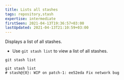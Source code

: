 ```yaml
---
title: Lists all stashes
tags: repository,stash
expertise: intermediate
firstSeen: 2021-04-13T19:36:57+03:00
lastUpdated: 2021-04-13T21:10:59+03:00
---
```


Displays a list of all stashes.

- Use `git stash list` to view a list of all stashes.

```shell
git stash list
```

```shell
git stash list
# stash@{0}: WIP on patch-1: ee52eda Fix network bug
```
